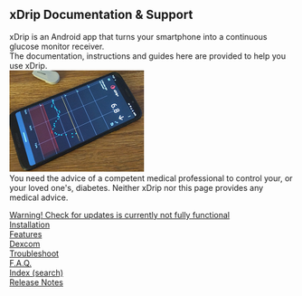 ## xDrip Documentation & Support  
  
xDrip is an Android app that turns your smartphone into a continuous glucose monitor receiver.  
The documentation, instructions and guides here are provided to help you use xDrip.  
![](./docs/images/xDinaction.png)  
You need the advice of a competent medical professional to control your, or your loved one's, diabetes. Neither xDrip nor this page provides any medical advice.  
  
[Warning!  Check for updates is currently not fully functional](https://github.com/NightscoutFoundation/xDrip/discussions/2152)  
[Installation](./docs/Installation_page.md)  
[Features](./docs/Features_page.md)  
[Dexcom](./Dexcom_page.md)  
[Troubleshoot](./docs/Troubleshooting_page.md)  
[F.A.Q.](./docs/FAQ_page.md)  
[Index (search)](./Search_Index.md)  
[Release Notes](./docs/ReleaseNotes.md)  
  
